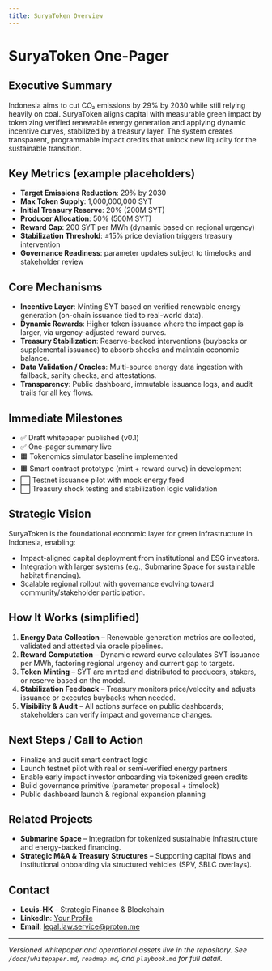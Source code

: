 ```yaml
---
title: SuryaToken Overview
---
```


# SuryaToken One-Pager

## Executive Summary  
Indonesia aims to cut CO₂ emissions by 29% by 2030 while still relying heavily on coal. SuryaToken aligns capital with measurable green impact by tokenizing verified renewable energy generation and applying dynamic incentive curves, stabilized by a treasury layer. The system creates transparent, programmable impact credits that unlock new liquidity for the sustainable transition.

## Key Metrics (example placeholders)
- **Target Emissions Reduction**: 29% by 2030  
- **Max Token Supply**: 1,000,000,000 SYT  
- **Initial Treasury Reserve**: 20% (200M SYT)  
- **Producer Allocation**: 50% (500M SYT)  
- **Reward Cap**: 200 SYT per MWh (dynamic based on regional urgency)  
- **Stabilization Threshold**: ±15% price deviation triggers treasury intervention  
- **Governance Readiness**: parameter updates subject to timelocks and stakeholder review  

## Core Mechanisms
- **Incentive Layer**: Minting SYT based on verified renewable energy generation (on-chain issuance tied to real-world data).  
- **Dynamic Rewards**: Higher token issuance where the impact gap is larger, via urgency-adjusted reward curves.  
- **Treasury Stabilization**: Reserve-backed interventions (buybacks or supplemental issuance) to absorb shocks and maintain economic balance.  
- **Data Validation / Oracles**: Multi-source energy data ingestion with fallback, sanity checks, and attestations.  
- **Transparency**: Public dashboard, immutable issuance logs, and audit trails for all key flows.

## Immediate Milestones
- ✅ Draft whitepaper published (v0.1)  
- ✅ One-pager summary live  
- 🟧 Tokenomics simulator baseline implemented  
- 🟧 Smart contract prototype (mint + reward curve) in development  
- ⬜ Testnet issuance pilot with mock energy feed  
- ⬜ Treasury shock testing and stabilization logic validation  

## Strategic Vision
SuryaToken is the foundational economic layer for green infrastructure in Indonesia, enabling:
- Impact-aligned capital deployment from institutional and ESG investors.  
- Integration with larger systems (e.g., Submarine Space for sustainable habitat financing).  
- Scalable regional rollout with governance evolving toward community/stakeholder participation.

## How It Works (simplified)
1. **Energy Data Collection** – Renewable generation metrics are collected, validated and attested via oracle pipelines.  
2. **Reward Computation** – Dynamic reward curve calculates SYT issuance per MWh, factoring regional urgency and current gap to targets.  
3. **Token Minting** – SYT are minted and distributed to producers, stakers, or reserve based on the model.  
4. **Stabilization Feedback** – Treasury monitors price/velocity and adjusts issuance or executes buybacks when needed.  
5. **Visibility & Audit** – All actions surface on public dashboards; stakeholders can verify impact and governance changes.

## Next Steps / Call to Action
- Finalize and audit smart contract logic  
- Launch testnet pilot with real or semi-verified energy partners  
- Enable early impact investor onboarding via tokenized green credits  
- Build governance primitive (parameter proposal + timelock)  
- Public dashboard launch & regional expansion planning  

## Related Projects
- **Submarine Space** – Integration for tokenized sustainable infrastructure and energy-backed financing.  
- **Strategic M&A & Treasury Structures** – Supporting capital flows and institutional onboarding via structured vehicles (SPV, SBLC overlays).

## Contact  
- **Louis-HK** – Strategic Finance & Blockchain  
- **LinkedIn**: [Your Profile](https://www.linkedin.com/in/louis-legal/)  
- **Email**: legal.law.service@proton.me  

---

*Versioned whitepaper and operational assets live in the repository. See `/docs/whitepaper.md`, `roadmap.md`, and `playbook.md` for full detail.*
